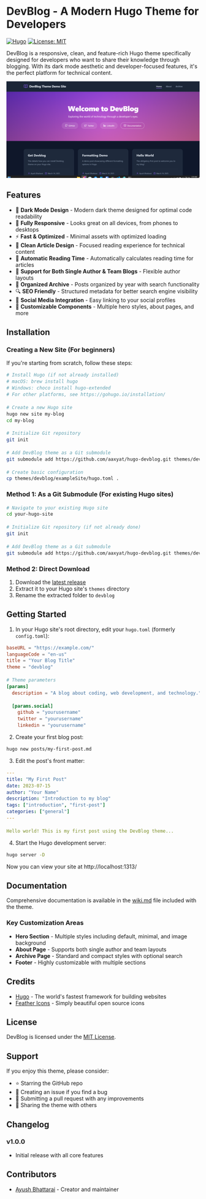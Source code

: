 # DevBlog - A Modern Hugo Theme for Developers

[![Hugo](https://img.shields.io/badge/Hugo-%5E0.80.0-ff4088?style=flat-square&logo=hugo)](https://gohugo.io/)
[![License: MIT](https://img.shields.io/badge/License-MIT-blue.svg?style=flat-square)](LICENSE)

DevBlog is a responsive, clean, and feature-rich Hugo theme specifically designed for developers who want to share their knowledge through blogging. With its dark mode aesthetic and developer-focused features, it's the perfect platform for technical content.

![DevBlog Theme Preview](images/screenshot.png)

## Features

- 🌙 **Dark Mode Design** - Modern dark theme designed for optimal code readability
- 📱 **Fully Responsive** - Looks great on all devices, from phones to desktops
- ⚡ **Fast & Optimized** - Minimal assets with optimized loading
- 📄 **Clean Article Design** - Focused reading experience for technical content
- 🤖 **Automatic Reading Time** - Automatically calculates reading time for articles
- 👤 **Support for Both Single Author & Team Blogs** - Flexible author layouts
- 📂 **Organized Archive** - Posts organized by year with search functionality
- 🔍 **SEO Friendly** - Structured metadata for better search engine visibility
- 🔗 **Social Media Integration** - Easy linking to your social profiles
- 🎨 **Customizable Components** - Multiple hero styles, about pages, and more

## Installation

### Creating a New Site (For beginners)

If you're starting from scratch, follow these steps:

```bash
# Install Hugo (if not already installed)
# macOS: brew install hugo
# Windows: choco install hugo-extended
# For other platforms, see https://gohugo.io/installation/

# Create a new Hugo site
hugo new site my-blog
cd my-blog

# Initialize Git repository
git init

# Add DevBlog theme as a Git submodule
git submodule add https://github.com/aaxyat/hugo-devblog.git themes/devblog

# Create basic configuration
cp themes/devblog/exampleSite/hugo.toml .
```

### Method 1: As a Git Submodule (For existing Hugo sites)

```bash
# Navigate to your existing Hugo site
cd your-hugo-site

# Initialize Git repository (if not already done)
git init

# Add DevBlog theme as a Git submodule
git submodule add https://github.com/aaxyat/hugo-devblog.git themes/devblog
```

### Method 2: Direct Download

1. Download the [latest release](https://github.com/aaxyat/hugo-devblog/releases)
2. Extract it to your Hugo site's `themes` directory
3. Rename the extracted folder to `devblog`

## Getting Started

1. In your Hugo site's root directory, edit your `hugo.toml` (formerly `config.toml`):

```toml
baseURL = "https://example.com/"
languageCode = "en-us"
title = "Your Blog Title"
theme = "devblog"

# Theme parameters
[params]
  description = "A blog about coding, web development, and technology."
  
  [params.social]
    github = "yourusername"
    twitter = "yourusername"
    linkedin = "yourusername"
```

2. Create your first blog post:

```bash
hugo new posts/my-first-post.md
```

3. Edit the post's front matter:

```yaml
---
title: "My First Post"
date: 2023-07-15
author: "Your Name"
description: "Introduction to my blog"
tags: ["introduction", "first-post"]
categories: ["general"]
---

Hello world! This is my first post using the DevBlog theme...
```

4. Start the Hugo development server:

```bash
hugo server -D
```

Now you can view your site at http://localhost:1313/

## Documentation

Comprehensive documentation is available in the [wiki.md](wiki.md) file included with the theme.

### Key Customization Areas

- **Hero Section** - Multiple styles including default, minimal, and image background
- **About Page** - Supports both single author and team layouts
- **Archive Page** - Standard and compact styles with optional search
- **Footer** - Highly customizable with multiple sections

## Credits

- [Hugo](https://gohugo.io/) - The world's fastest framework for building websites
- [Feather Icons](https://feathericons.com/) - Simply beautiful open source icons

## License

DevBlog is licensed under the [MIT License](LICENSE).

## Support

If you enjoy this theme, please consider:

- ⭐ Starring the GitHub repo
- 🐛 Creating an issue if you find a bug
- 🔀 Submitting a pull request with any improvements
- 📢 Sharing the theme with others

## Changelog

### v1.0.0
- Initial release with all core features

## Contributors

- [Ayush Bhattarai](https://github.com/aaxyat) - Creator and maintainer
